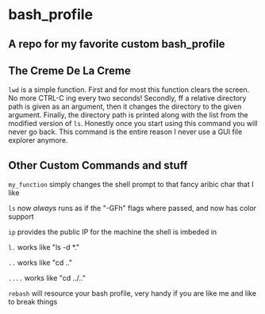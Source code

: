 # bash_profile
A repo for my favorite custom bash_profile
-----
## The Creme De La Creme
`lwd` is a simple function. First and for most this function clears the screen. No more CTRL-C ing every two seconds! Secondly, ff a relative directory path is given as an argument, then it changes the directory to the given argument. Finally, the directory path is printed along with the list from the modified version of `ls`. Honestly once you start using this command you will never go back. This command is the entire reason I never use a GUI file explorer anymore.

## Other Custom Commands and stuff
`my_function` simply changes the shell prompt to that fancy aribic char that I like

`ls` now <i>always</i> runs as if the "-GFh" flags where passed, and now has color support

`ip` provides the public IP for the machine the shell is imbeded in

`l.` works like "ls -d \*."

`..` works like "cd .."

`....` works like "cd ../.."

`rebash` will resource your bash profile, very handy if you are like me and like to break things
